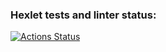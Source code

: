 ### Hexlet tests and linter status:
[![Actions Status](https://github.com/yashnikov/php-project-45/workflows/hexlet-check/badge.svg)](https://github.com/yashnikov/php-project-45/actions)